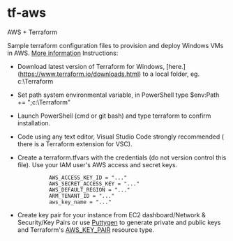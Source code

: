 # tf-aws
AWS + Terraform

Sample terraform configuration files to provision and deploy Windows VMs in AWS.
[More information](https://www.terraform.io/docs/providers/aws/index.html)
Instructions:
* Download latest version of Terraform for Windows, [here.] (https://www.terraform.io/downloads.html) to a local folder, eg. c:\Terraform
* Set path system environmental variable, in PowerShell type $env:Path += ";c:\Terraform"
* Launch PowerShell (cmd or git bash) and type terraform to confirm installation.
* Code using any text editor, Visual Studio Code strongly recommended ( there is a Terraform extension for VSC).
* Create a terraform.tfvars with the credentials (do not version control this file).  Use your IAM user's AWS access and secret keys.

                AWS_ACCESS_KEY_ID = "..."  
                AWS_SECRET_ACCESS_KEY = "..."  
                AWS_DEFAULT_REGION = "..."  
                ARM_TENANT_ID = "..."  
                aws_key_name = "..."  

* Create key pair for your instance from EC2 dashboard/Network & Security/Key Pairs or use [Puttygen](https://the.earth.li/~sgtatham/putty/latest/x86/puttygen.exe) to generate private and public keys and Terraform's [AWS_KEY_PAIR](https://www.terraform.io/docs/providers/aws/r/key_pair.html) resource type.


